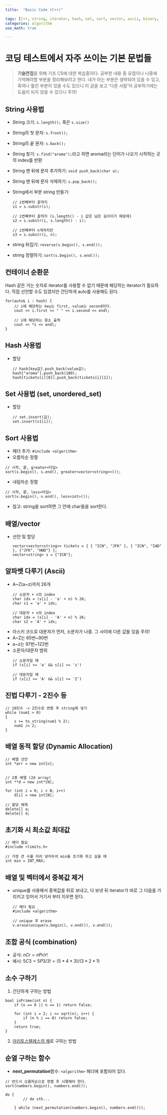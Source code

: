 ```yaml
---
title:	"Basic Code (C++)"

tags: [C++, string, iterator, hash, set, sort, vector, ascii, binary, limits, unique, erase, combination, permutation, prime]
categories: algorithm
use_math: true

---
```

# 코딩 테스트에서 자주 쓰이는 기본 문법들

> **기술면접**을 위해 기초 CS에 대한 복습중이다.
공부한 내용 중 요점이나 나중에 기억해야할 부분을 정리해보려고 한다.
내가 아는 부분은 생략되어 있을 수 있고, 혹여나 틀린 부분이 있을 수도 있으니 이 글을 보고 '다른 사람'이 공부하기에는 도움이 되지 않을 수 있으니 주의!


## String 사용법
- String 크기: ``s.length();`` 혹은 ``s.size()``
- String의 첫 문자: ``s.front();``
- String의 끝 문자: ``s.back();``
- String 찾기: ``s.find("aroma");``라고 하면 aroma라는 단어가 나오기 시작하는 곳의 index를 반환
- String 맨 뒤에 문자 추가하기: ``void push_back(char a);``
- String 맨 뒤에 문자 삭제하기: ``s.pop_back();``
- String에서 부분 string 만들기: 

    ```
    // i번째부터 끝까지
    s1 = s.substr(i);  
    
    // i번째부터 끝까지 (s.length() - i 값은 남은 길이이기 때문에)
    s2 = s.substr(i, s.length() - i);  
    
    // i번째부터 n개까지만
    s3 = s.substr(i, n);
    ```
- string 뒤집기: ``reverse(s.begin(), s.end());``
- string 정렬하기: ``sort(s.begin(), s.end());``

## 컨테이너 순환문
Hash 같은 거는 숫자로 iterator를 사용할 수 없기 때문에 해당하는 iterator가 필요하다.
직접 선언할 수도 있겠지만 간단하게 auto를 사용해도 된다.

```
for(auto& i : hash) {
    // i에 해당하는 key는 first, value는 second이다.
    cout << i.first << " " << i.second << endl;
    
    // i에 해당하는 원소 출력
    cout << *i << endl;
}
```

## Hash 사용법
- 할당
    ```
    // hash[key값].push_back(value값);
    hash["aroma"].push_back(100);
    hash[tickets[i][0]].push_back(tickets[i][1]);
    ```
    
## Set 사용법 (set, unordered_set)
- 할당
    ```
    // set.insert(값);
    set.insert(s1[i]);
    ```
    
## Sort 사용법
- 헤더 추가: ``#include <algorithm>``
- 오름차순 정렬
```
// 시작, 끝, greater<타입>
sort(s.begin(), s.end(), greater<vector<string>>());
```
- 내림차순 정렬
```
// 시작, 끝, less<타입>
sort(v.begin(), v.end(), less<int>());
```
- 참고: string을 sort하면 그 안에 char들을 sort한다.

## 배열/vector
- 선언 및 할당
    ```
    vector<vector<string>> tickets = { { "ICN", "JFK" }, { "ICN", "IAD" }, {"JFK", "HND"} };
    vector<string> s = {"ICN"};
    ```
    
## 알파벳 다루기 (Ascii)
- A~Z(a~z)까지 26개
    ```
    // 소문자 + n의 index
    char idx = (s[i] - 'a' + n) % 26;
    char s1 = 'a' + idx;
    
    // 대문자 + n의 index
    char idx = (s[i] - 'A' + n) % 26;
    char s2 = 'A' + idx;
    ```
- 아스키 코드로 대문자가 먼저, 소문자가 나중. 그 사이에 다른 값들 있음 주의!
- A~Z는 65번~90번
- a~z는 97번~122번
- 소문자/대문자 범위
    ```
    // 소문자일 때
    if (s[i] >= 'a' && s[i] <= 'z')
    
    // 대문자일 때
    if (s[i] >= 'A' && s[i] <= 'Z')
    ```
    
## 진법 다루기 - 2진수 등
```
// 10진수 -> 2진수로 변환 후 string에 넣기
while (num1 > 0)
{
    s += to_string(num1 % 2);
    num1 /= 2;
}
```

## 배열 동적 할당 (Dynamic Allocation)
```
// 배열 선언
int *arr = new int[n];


// 2중 배열 (2d array)
int **d = new int*[N];

for (int i = 0; i < N; i++)
    d[i] = new int[N];
    
// 할당 해제
delete[] a;
delete[] d;
```

## 초기화 시 최소값 최대값
```
// 헤더 필요
#include <limits.h>

// 가장 큰 수를 미리 넣어두어 min을 초기화 하고 싶을 때
int min = INT_MAX;
```

## 배열 및 벡터에서 중복값 제거
- unique를 사용해서 중복값을 뒤로 보내고, 다 보낸 뒤 iterator가 바로 그 다음을 가리키고 있어서 거기서 부터 지우면 된다.  
    ```
    // 헤더 필요
    #include <algorithm>

    // unique 후 erase
    v.erase(unique(v.begin(), v.end()), v.end());
    ```
    
## 조합 공식 (combination)
- 공식: $nCr = nPr / r!$
- 예시: $5C3 = 5P3 / 3! = (5 * 4 * 3) / (3 * 2 * 1)$

## 소수 구하기
1) 간단하게 구하는 방법
```
bool isPrime(int n) {
    if (n == 0 || n == 1) return false;

    for (int i = 2; i <= sqrt(n); i++) {
        if (n % i == 0) return false;
    }
    return true;
}
```
2) [아리토스텔레스의 체](https://ko.wikipedia.org/wiki/%EC%97%90%EB%9D%BC%ED%86%A0%EC%8A%A4%ED%85%8C%EB%84%A4%EC%8A%A4%EC%9D%98_%EC%B2%B4)로 구하는 방법

## 순열 구하는 함수
- **next_permutation**함수: ``<algorithm>`` 헤더에 포함되어 있다.

```
// 반드시 오름차순으로 정렬 후 시행해야 한다.
sort(numbers.begin(), numbers.end());

do {
        // do sth...

    } while (next_permutation(numbers.begin(), numbers.end()));
```